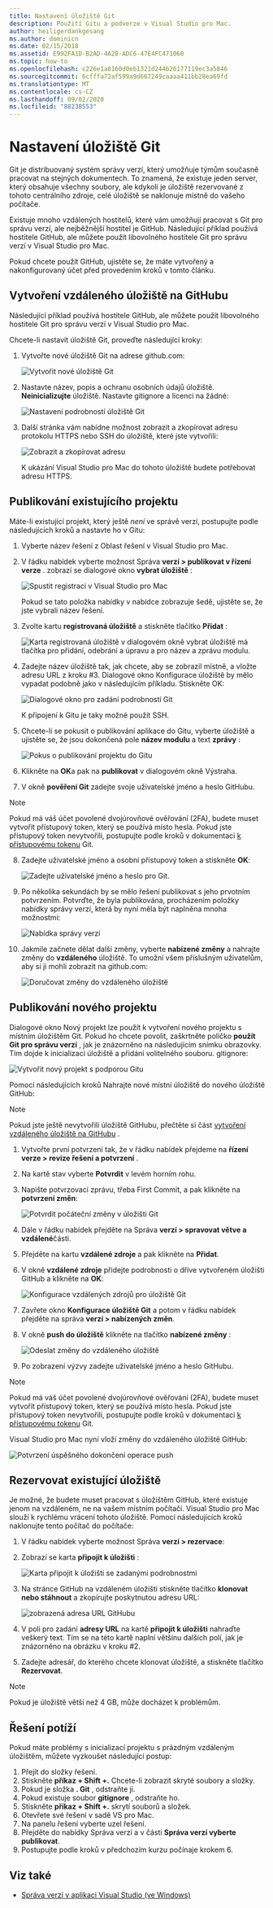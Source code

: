 ```yaml
---
title: Nastavení úložiště Git
description: Použití Gitu a podverze v Visual Studio pro Mac.
author: heiligerdankgesang
ms.author: dominicn
ms.date: 02/15/2018
ms.assetid: E992FA1D-B2AD-4A28-ADC6-47E4FC471060
ms.topic: how-to
ms.openlocfilehash: c226e1a8160d0eb1321d244b26177119ec3a5846
ms.sourcegitcommit: 6cfffa72af599a9d667249caaaa411bb28ea69fd
ms.translationtype: MT
ms.contentlocale: cs-CZ
ms.lasthandoff: 09/02/2020
ms.locfileid: "88238553"
---
```

# <a name="set-up-a-git-repository"></a>Nastavení úložiště Git

Git je distribuovaný systém správy verzí, který umožňuje týmům současně pracovat na stejných dokumentech. To znamená, že existuje jeden server, který obsahuje všechny soubory, ale kdykoli je úložiště rezervované z tohoto centrálního zdroje, celé úložiště se naklonuje místně do vašeho počítače.

Existuje mnoho vzdálených hostitelů, které vám umožňují pracovat s Git pro správu verzí, ale nejběžnější hostitel je GitHub. Následující příklad používá hostitele GitHub, ale můžete použít libovolného hostitele Git pro správu verzí v Visual Studio pro Mac.

Pokud chcete použít GitHub, ujistěte se, že máte vytvořený a nakonfigurovaný účet před provedením kroků v tomto článku.

## <a name="creating-a-remote-repo-on-github"></a>Vytvoření vzdáleného úložiště na GitHubu

Následující příklad používá hostitele GitHub, ale můžete použít libovolného hostitele Git pro správu verzí v Visual Studio pro Mac.

Chcete-li nastavit úložiště Git, proveďte následující kroky:

1. Vytvořte nové úložiště Git na adrese github.com:

    ![Vytvořit nové úložiště Git](media/version-control-git1-sml.png)

2. Nastavte název, popis a ochranu osobních údajů úložiště. **Neinicializujte** úložiště. Nastavte gitignore a licenci na žádné:

    ![Nastavení podrobností úložiště Git](media/version-control-git2.png)

3. Další stránka vám nabídne možnost zobrazit a zkopírovat adresu protokolu HTTPS nebo SSH do úložiště, které jste vytvořili:

    ![Zobrazit a zkopírovat adresu](media/version-control-git3.png)

   K ukázání Visual Studio pro Mac do tohoto úložiště budete potřebovat adresu HTTPS.

## <a name="publishing-an-existing-project"></a>Publikování existujícího projektu

Máte-li existující projekt, který ještě _není_ ve správě verzí, postupujte podle následujících kroků a nastavte ho v Gitu:

1. Vyberte název řešení z Oblast řešení v Visual Studio pro Mac.

2. V řádku nabídek vyberte možnost Správa **verzí > publikovat v řízení verze** . zobrazí se dialogové okno **vybrat úložiště** :

    ![Spustit registraci v Visual Studio pro Mac](media/version-control-git4-sml.png)

    Pokud se tato položka nabídky v nabídce zobrazuje šedě, ujistěte se, že jste vybrali název řešení.

3. Zvolte kartu **registrovaná úložiště** a stiskněte tlačítko **Přidat** :

    ![Karta registrovaná úložiště v dialogovém okně vybrat úložiště má tlačítka pro přidání, odebrání a úpravu a pro název a zprávu modulu.](media/version-control-git5.png)

4. Zadejte název úložiště tak, jak chcete, aby se zobrazil místně, a vložte adresu URL z kroku #3. Dialogové okno Konfigurace úložiště by mělo vypadat podobně jako v následujícím příkladu. Stiskněte OK:

    ![Dialogové okno pro zadání podrobností Git](media/version-control-git6.png)

    K připojení k Gitu je taky možné použít SSH.

5. Chcete-li se pokusit o publikování aplikace do Gitu, vyberte úložiště a ujistěte se, že jsou dokončená pole **název modulu** a text **zprávy** :

    ![Pokus o publikování projektu do Gitu](media/version-control-git7.png)

6. Klikněte na **OK**a pak na **publikovat** v dialogovém okně Výstraha.

7. V okně **pověření Git** zadejte svoje uživatelské jméno a heslo GitHubu. 

> [!NOTE]
> Pokud má váš účet povolené dvojúrovňové ověřování (2FA), budete muset vytvořit přístupový token, který se používá místo hesla. Pokud jste přístupový token nevytvořili, postupujte podle kroků v dokumentaci [k přístupovému tokenu](https://help.github.com/articles/creating-an-access-token-for-command-line-use/) Git.

8. Zadejte uživatelské jméno a osobní přístupový token a stiskněte **OK**:

    ![Zadejte uživatelské jméno a heslo pro Git.](media/version-control-git9-sml.png)

9. Po několika sekundách by se mělo řešení publikovat s jeho prvotním potvrzením. Potvrďte, že byla publikována, procházením položky nabídky správy verzí, která by nyní měla být naplněna mnoha možnostmi:

    ![Nabídka správy verzí](media/version-control-git10.png)

10. Jakmile začnete dělat další změny, vyberte **nabízené změny** a nahrajte změny do **vzdáleného** úložiště. To umožní všem příslušným uživatelům, aby si ji mohli zobrazit na github.com:

    ![Doručovat změny do vzdáleného úložiště](media/version-control-git11.png)

## <a name="publishing-a-new-project"></a>Publikování nového projektu

Dialogové okno Nový projekt lze použít k vytvoření nového projektu s místním úložištěm Git. Pokud ho chcete povolit, zaškrtněte políčko **použít Git pro správu verzí** , jak je znázorněno na následujícím snímku obrazovky. Tím dojde k inicializaci úložiště a přidání volitelného souboru. gitignore:

![Vytvořit nový projekt s podporou Gitu](media/version-control-git-publish-new1.png)

Pomocí následujících kroků Nahrajte nové místní úložiště do nového úložiště GitHub:

> [!NOTE]
> Pokud jste ještě nevytvořili úložiště GitHubu, přečtěte si část [vytvoření vzdáleného úložiště na GitHubu](#creating-a-remote-repo-on-github) .

1. Vytvořte první potvrzení tak, že v řádku nabídek přejdeme na **řízení verze > revize řešení a potvrzení** .

2. Na kartě stav vyberte **Potvrdit** v levém horním rohu.

3. Napište potvrzovací zprávu, třeba First Commit, a pak klikněte na **potvrzení změn**:

    ![Potvrdit počáteční změny v úložišti Git](media/version-control-git-publish-new2.png)

4. Dále v řádku nabídek přejděte na Správa **verzí > spravovat větve a vzdálené**části.

5. Přejděte na kartu **vzdálené zdroje** a pak klikněte na **Přidat**.

6. V okně **vzdálené zdroje** přidejte podrobnosti o dříve vytvořeném úložišti GitHub a klikněte na **OK**:

    ![Konfigurace vzdálených zdrojů pro úložiště Git](media/version-control-git-publish-new3.png)

7. Zavřete okno **Konfigurace úložiště Git** a potom v řádku nabídek přejděte na správa **verzí > nabízených změn**.

8. V okně **push do úložiště** klikněte na tlačítko **nabízené změny** :

    ![Odeslat změny do vzdáleného úložiště](media/version-control-git-publish-new4.png)

9. Po zobrazení výzvy zadejte uživatelské jméno a heslo GitHubu.

> [!NOTE]
> Pokud má váš účet povolené dvojúrovňové ověřování (2FA), budete muset vytvořit přístupový token, který se používá místo hesla. Pokud jste přístupový token nevytvořili, postupujte podle kroků v dokumentaci [k přístupovému tokenu](https://help.github.com/articles/creating-an-access-token-for-command-line-use/) Git.

Visual Studio pro Mac nyní vloží změny do vzdáleného úložiště GitHub:

![Potvrzení úspěšného dokončení operace push](media/version-control-git11.png)

## <a name="check-out-an-existing-repository"></a>Rezervovat existující úložiště

Je možné, že budete muset pracovat s úložištěm GitHub, které existuje jenom na vzdáleném, ne na vašem místním počítači. Visual Studio pro Mac slouží k rychlému vrácení tohoto úložiště. Pomocí následujících kroků naklonujte tento počítač do počítače:

1. V řádku nabídek vyberte možnost Správa **verzí > rezervace**:

2. Zobrazí se karta **připojit k úložišti** :

    ![Karta připojit k úložišti se zadanými podrobnostmi](media/version-control-git13.png)

3. Na stránce GitHub na vzdáleném úložišti stiskněte tlačítko **klonovat nebo stáhnout** a zkopírujte poskytnutou adresu URL:

    ![zobrazená adresa URL GitHubu](media/version-control-git14.png)

4. V poli pro zadání **adresy URL** na kartě **připojit k úložišti** nahraďte veškerý text. Tím se na této kartě naplní většinu dalších polí, jak je znázorněno na obrázku v kroku #2.

5. Zadejte adresář, do kterého chcete klonovat úložiště, a stiskněte tlačítko **Rezervovat**.

> [!NOTE]
> Pokud je úložiště větší než 4 GB, může docházet k problémům.

## <a name="troubleshooting"></a>Řešení potíží

Pokud máte problémy s inicializací projektu s prázdným vzdáleným úložištěm, můžete vyzkoušet následující postup:

1. Přejít do složky řešení.
1. Stiskněte **příkaz + Shift +.** Chcete-li zobrazit skryté soubory a složky.
1. Pokud je složka **. Git** , odstraňte ji.
1. Pokud existuje soubor **gitignore** , odstraňte ho.
1. Stiskněte **příkaz + Shift +.** skrytí souborů a složek.
1. Otevřete své řešení v sadě VS pro Mac.
1. Na panelu řešení vyberte uzel řešení.
1. Přejděte do nabídky Správa verzí a v části **Správa verzí vyberte publikovat**.
1. Postupujte podle kroků v předchozím kurzu počínaje krokem 6.

## <a name="see-also"></a>Viz také

- [Správa verzí v aplikaci Visual Studio (ve Windows)](/visualstudio/version-control/)

